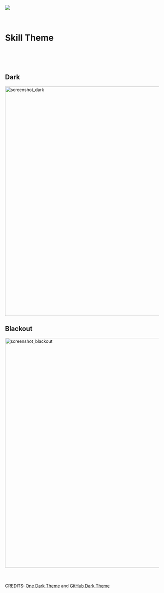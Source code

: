 <img align="left" src="https://github.com/zSkillCode/skill-theme/assets/68539499/42247ef9-2498-477a-bfac-8fc89fdb6dcc"/>
<br><br><br>

# Skill Theme 

<br><br><br>

## Dark
<img width="750" alt="screenshot_dark" src="https://github.com/zSkillCode/skill-theme/assets/68539499/d0a95fe4-d24f-4f3e-8d62-6cfe25dfd339">

## Blackout
<img width="750" alt="screenshot_blackout" src="https://github.com/zSkillCode/skill-theme/assets/68539499/ea9290ad-26be-4426-9450-db186057169a">
<br><br><br><br>
CREDITS: <a href="https://github.com/one-dark/jetbrains-one-dark-theme">One Dark Theme<a/> and <a href="https://github.com/toby-j/jetbrains-github-dark-theme/tree/master">GitHub Dark Theme</a>
